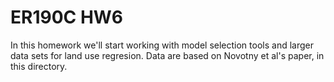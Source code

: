 # ER190C HW6
In this homework we'll start working with model selection tools and larger data sets for land use regresion.  Data are based on Novotny et al's paper, in this directory.